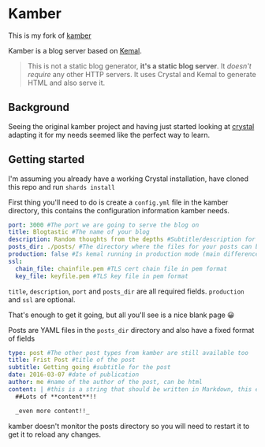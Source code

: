 # Kamber

This is my fork of [kamber](https://github.com/f/kamber)

Kamber is a blog server based on [Kemal](http://github.com/sdogruyol/kemal).

> This is not a static blog generator, **it's a static blog server**. It _doesn't require_ any other HTTP servers. It uses Crystal and Kemal to generate HTML and also serve it.

## Background

Seeing the original kamber project and having just started looking at [crystal](http://crystal-lang.org) adapting it for my needs seemed like the perfect way to learn.

## Getting started

I'm assuming you already have a working Crystal installation, have cloned this repo and run `shards install`

First thing you'll need to do is create a `config.yml` file in the kamber directory, this contains the configuration information kamber needs.

```yaml
port: 3000 #The port we are going to serve the blog on
title: Blogtastic #The name of your blog
description: Random thoughts from the depths #Subtitle/description for your blog
posts_dir: ./posts/ #The directory where the files for your posts can be found
production: false #Is kemal running in production mode (main difference is where logging goes)
ssl:
  chain_file: chainfile.pem #TLS cert chain file in pem format
  key_file: keyfile.pem #TLS key file in pem format
```

`title`, `description`, `port` and `posts_dir` are all required fields. `production` and `ssl` are optional.

That's enough to get it going, but all you'll see is a nice blank page 😀

Posts are YAML files in the `posts_dir` directory and also have a fixed format of fields

```yaml
type: post #The other post types from kamber are still available too
title: Frist Post #title of the post
subtitle: Getting going #subtitle for the post
date: 2016-03-07 #date of publication
author: me #name of the author of the post, can be html
content: | #this is a string that should be written in Markdown, this example uses a block string to make it easier to layout.
  ##Lots of **content**!!

  _even more content!!_
```

kamber doesn't monitor the posts directory so you will need to restart it to get it to reload any changes.